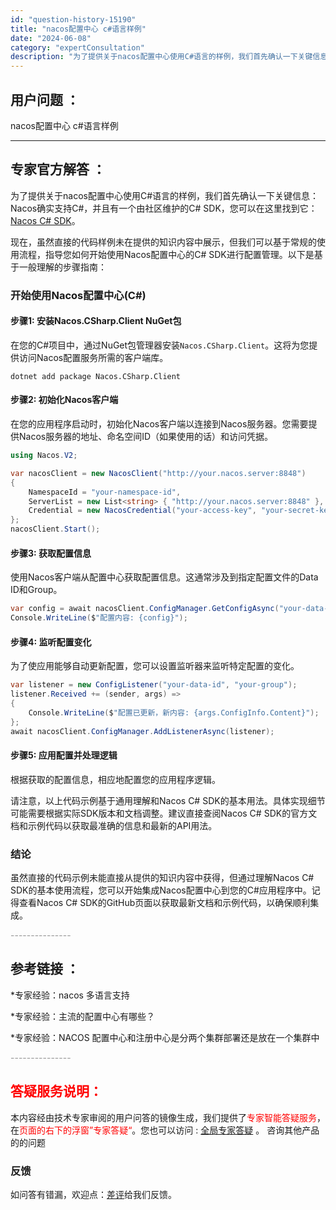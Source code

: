 ```yaml
---
id: "question-history-15190"
title: "nacos配置中心 c#语言样例"
date: "2024-06-08"
category: "expertConsultation"
description: "为了提供关于nacos配置中心使用C#语言的样例，我们首先确认一下关键信息：Nacos确实支持C#，并且有一个由社区维护的C# SDK，您可以在这里找到它：[Nacos C# SDK](https://github.com/nacos-group/nacos-sdk-csharp)。现在，虽然直接的"
---
```


## 用户问题 ： 
 nacos配置中心 c#语言样例  

---------------
## 专家官方解答 ：

为了提供关于nacos配置中心使用C#语言的样例，我们首先确认一下关键信息：Nacos确实支持C#，并且有一个由社区维护的C# SDK，您可以在这里找到它：[Nacos C# SDK](https://github.com/nacos-group/nacos-sdk-csharp)。

现在，虽然直接的代码样例未在提供的知识内容中展示，但我们可以基于常规的使用流程，指导您如何开始使用Nacos配置中心的C# SDK进行配置管理。以下是基于一般理解的步骤指南：

### 开始使用Nacos配置中心(C#)

#### 步骤1: 安装Nacos.CSharp.Client NuGet包
在您的C#项目中，通过NuGet包管理器安装`Nacos.CSharp.Client`。这将为您提供访问Nacos配置服务所需的客户端库。

```shell
dotnet add package Nacos.CSharp.Client
```

#### 步骤2: 初始化Nacos客户端
在您的应用程序启动时，初始化Nacos客户端以连接到Nacos服务器。您需要提供Nacos服务器的地址、命名空间ID（如果使用的话）和访问凭据。

```csharp
using Nacos.V2;

var nacosClient = new NacosClient("http://your.nacos.server:8848")
{
    NamespaceId = "your-namespace-id",
    ServerList = new List<string> { "http://your.nacos.server:8848" },
    Credential = new NacosCredential("your-access-key", "your-secret-key"),
};
nacosClient.Start();
```

#### 步骤3: 获取配置信息
使用Nacos客户端从配置中心获取配置信息。这通常涉及到指定配置文件的Data ID和Group。

```csharp
var config = await nacosClient.ConfigManager.GetConfigAsync("your-data-id", "your-group", 5000);
Console.WriteLine($"配置内容: {config}");
```

#### 步骤4: 监听配置变化
为了使应用能够自动更新配置，您可以设置监听器来监听特定配置的变化。

```csharp
var listener = new ConfigListener("your-data-id", "your-group");
listener.Received += (sender, args) =>
{
    Console.WriteLine($"配置已更新，新内容: {args.ConfigInfo.Content}");
};
await nacosClient.ConfigManager.AddListenerAsync(listener);
```

#### 步骤5: 应用配置并处理逻辑
根据获取的配置信息，相应地配置您的应用程序逻辑。

请注意，以上代码示例基于通用理解和Nacos C# SDK的基本用法。具体实现细节可能需要根据实际SDK版本和文档调整。建议直接查阅Nacos C# SDK的官方文档和示例代码以获取最准确的信息和最新的API用法。

### 结论
虽然直接的代码示例未能直接从提供的知识内容中获得，但通过理解Nacos C# SDK的基本使用流程，您可以开始集成Nacos配置中心到您的C#应用程序中。记得查看Nacos C# SDK的GitHub页面以获取最新文档和示例代码，以确保顺利集成。


<font color="#949494">---------------</font> 


## 参考链接 ：

*专家经验：nacos 多语言支持 
 
 *专家经验：主流的配置中心有哪些？ 
 
 *专家经验：NACOS 配置中心和注册中心是分两个集群部署还是放在一个集群中 


 <font color="#949494">---------------</font> 
 


## <font color="#FF0000">答疑服务说明：</font> 

本内容经由技术专家审阅的用户问答的镜像生成，我们提供了<font color="#FF0000">专家智能答疑服务</font>，在<font color="#FF0000">页面的右下的浮窗”专家答疑“</font>。您也可以访问 : [全局专家答疑](https://answer.opensource.alibaba.com/docs/intro) 。 咨询其他产品的的问题

### 反馈
如问答有错漏，欢迎点：[差评](https://ai.nacos.io/user/feedbackByEnhancerGradePOJOID?enhancerGradePOJOId=15210)给我们反馈。
